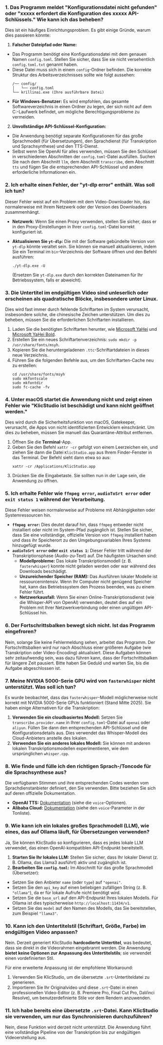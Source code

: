 ### 1. Das Programm meldet "Konfigurationsdatei nicht gefunden" oder "xxxxx erfordert die Konfiguration des xxxxx API-Schlüssels." Wie kann ich das beheben?

Dies ist ein häufiges Einrichtungsproblem. Es gibt einige Gründe, warum dies passieren könnte:

1. **Falscher Dateipfad oder Name:**

* Das Programm benötigt eine Konfigurationsdatei mit dem genauen Namen `config.toml`. Stellen Sie sicher, dass Sie sie nicht versehentlich `config.toml.txt` genannt haben.
* Diese Datei muss sich in einem `config`-Ordner befinden. Die korrekte Struktur des Arbeitsverzeichnisses sollte wie folgt aussehen:
  ```
  /── config/
  │   └── config.toml
  └── krillinai.exe (Ihre ausführbare Datei)
  ```
* **Für Windows-Benutzer:** Es wird empfohlen, das gesamte Softwareverzeichnis in einen Ordner zu legen, der sich nicht auf dem C:-Laufwerk befindet, um mögliche Berechtigungsprobleme zu vermeiden.

2. **Unvollständige API-Schlüssel-Konfiguration:**

* Die Anwendung benötigt separate Konfigurationen für das große Sprachmodell (für Übersetzungen), den Sprachdienst (für Transkription und Sprachsynthese) und den TTS-Dienst.
* Selbst wenn Sie OpenAI für alles verwenden, müssen Sie den Schlüssel in verschiedenen Abschnitten der `config.toml`-Datei ausfüllen. Suchen Sie nach dem Abschnitt `llm`, dem Abschnitt `transcribe`, dem Abschnitt `tts` und fügen Sie die entsprechenden API-Schlüssel und andere erforderliche Informationen ein.

### 2. Ich erhalte einen Fehler, der "yt-dlp error" enthält. Was soll ich tun?

Dieser Fehler weist auf ein Problem mit dem Video-Downloader hin, das normalerweise mit Ihrem Netzwerk oder der Version des Downloaders zusammenhängt.

* **Netzwerk:** Wenn Sie einen Proxy verwenden, stellen Sie sicher, dass er in den Proxy-Einstellungen in Ihrer `config.toml`-Datei korrekt konfiguriert ist.
* **Aktualisieren Sie `yt-dlp`:** Die mit der Software gebündelte Version von `yt-dlp` könnte veraltet sein. Sie können sie manuell aktualisieren, indem Sie ein Terminal im `bin`-Verzeichnis der Software öffnen und den Befehl ausführen:
  ```
  ./yt-dlp.exe -U
  ```
  
  (Ersetzen Sie `yt-dlp.exe` durch den korrekten Dateinamen für Ihr Betriebssystem, falls er abweicht).

### 3. Die Untertitel im endgültigen Video sind unleserlich oder erscheinen als quadratische Blöcke, insbesondere unter Linux.

Dies wird fast immer durch fehlende Schriftarten im System verursacht, insbesondere solche, die chinesische Zeichen unterstützen. Um dies zu beheben, müssen Sie die erforderlichen Schriftarten installieren.

1. Laden Sie die benötigten Schriftarten herunter, wie [Microsoft YaHei](https://modelscope.cn/models/Maranello/KrillinAI_dependency_cn/resolve/master/%E5%AD%97%E4%BD%93/msyh.ttc) und [Microsoft YaHei Bold](https://modelscope.cn/models/Maranello/KrillinAI_dependency_cn/resolve/master/%E5%AD%97%E4%BD%93/msyhbd.ttc).
2. Erstellen Sie ein neues Schriftartenverzeichnis: `sudo mkdir -p /usr/share/fonts/msyh`.
3. Kopieren Sie die heruntergeladenen `.ttc`-Schriftartdateien in dieses neue Verzeichnis.
4. Führen Sie die folgenden Befehle aus, um den Schriftarten-Cache neu zu erstellen:
    ```
    cd /usr/share/fonts/msyh
    sudo mkfontscale
    sudo mkfontdir
    sudo fc-cache -fv
    ```

### 4. Unter macOS startet die Anwendung nicht und zeigt einen Fehler wie "KlicStudio ist beschädigt und kann nicht geöffnet werden."

Dies wird durch die Sicherheitsfunktion von macOS, Gatekeeper, verursacht, die Apps von nicht identifizierten Entwicklern einschränkt. Um dies zu beheben, müssen Sie manuell das Quarantäne-Attribut entfernen.

1. Öffnen Sie die **Terminal**-App.
2. Geben Sie den Befehl `xattr -cr` gefolgt von einem Leerzeichen ein, und ziehen Sie dann die Datei `KlicStudio.app` aus Ihrem Finder-Fenster in das Terminal. Der Befehl sieht dann etwa so aus:
    ```
    xattr -cr /Applications/KlicStudio.app
    ```
3. Drücken Sie die Eingabetaste. Sie sollten nun in der Lage sein, die Anwendung zu öffnen.

### 5. Ich erhalte Fehler wie `ffmpeg error`, `audioToSrt error` oder `exit status 1` während der Verarbeitung.

Diese Fehler weisen normalerweise auf Probleme mit Abhängigkeiten oder Systemressourcen hin.

* **`ffmpeg error`:** Dies deutet darauf hin, dass `ffmpeg` entweder nicht installiert oder nicht im System-Pfad zugänglich ist. Stellen Sie sicher, dass Sie eine vollständige, offizielle Version von `ffmpeg` installiert haben und dass ihr Speicherort zu den Umgebungsvariablen Ihres Systems hinzugefügt wurde.
* **`audioToSrt error` oder `exit status 1`:** Dieser Fehler tritt während der Transkriptionsphase (Audio-zu-Text) auf. Die häufigsten Ursachen sind:
  * **Modellprobleme:** Das lokale Transkriptionsmodell (z. B. `fasterwhisper`) konnte nicht geladen werden oder war während des Downloads beschädigt.
  * **Unzureichender Speicher (RAM):** Das Ausführen lokaler Modelle ist ressourcenintensiv. Wenn Ihr Computer nicht genügend Speicher hat, kann das Betriebssystem den Prozess beenden, was zu einem Fehler führt.
  * **Netzwerkausfall:** Wenn Sie einen Online-Transkriptionsdienst (wie die Whisper-API von OpenAI) verwenden, deutet dies auf ein Problem mit Ihrer Netzwerkverbindung oder einen ungültigen API-Schlüssel hin.

### 6. Der Fortschrittsbalken bewegt sich nicht. Ist das Programm eingefroren?

Nein, solange Sie keine Fehlermeldung sehen, arbeitet das Programm. Der Fortschrittsbalken wird nur nach Abschluss einer größeren Aufgabe (wie Transkription oder Video-Encoding) aktualisiert. Diese Aufgaben können sehr zeitaufwendig sein, was dazu führen kann, dass der Fortschrittsbalken für längere Zeit pausiert. Bitte haben Sie Geduld und warten Sie, bis die Aufgabe abgeschlossen ist.

### 7. Meine NVIDIA 5000-Serie GPU wird von `fasterwhisper` nicht unterstützt. Was soll ich tun?

Es wurde beobachtet, dass das `fasterwhisper`-Modell möglicherweise nicht korrekt mit NVIDIA 5000-Serie GPUs funktioniert (Stand Mitte 2025). Sie haben einige Alternativen für die Transkription:

1. **Verwenden Sie ein cloudbasiertes Modell:** Setzen Sie `transcribe.provider.name` in Ihrer `config.toml`-Datei auf `openai` oder `aliyun`. Füllen Sie dann den entsprechenden API-Schlüssel und die Konfigurationsdetails aus. Dies verwendet das Whisper-Modell des Cloud-Anbieters anstelle des lokalen.
2. **Verwenden Sie ein anderes lokales Modell:** Sie können mit anderen lokalen Transkriptionsmodellen experimentieren, wie dem ursprünglichen `whisper.cpp`.

### 8. Wie finde und fülle ich den richtigen Sprach-/Toncode für die Sprachsynthese aus?

Die verfügbaren Stimmen und ihre entsprechenden Codes werden vom Sprachdienstanbieter definiert, den Sie verwenden. Bitte beziehen Sie sich auf deren offizielle Dokumentation.

* **OpenAI TTS:** [Dokumentation](https://platform.openai.com/docs/guides/text-to-speech/api-reference) (siehe die `voice`-Optionen).
* **Alibaba Cloud:** [Dokumentation](https://help.aliyun.com/zh/isi/developer-reference/overview-of-speech-synthesis) (siehe den `voice`-Parameter in der Tonliste).

### 9. Wie kann ich ein lokales großes Sprachmodell (LLM), wie eines, das auf Ollama läuft, für Übersetzungen verwenden?

Ja, Sie können KlicStudio so konfigurieren, dass es jedes lokale LLM verwendet, das einen OpenAI-kompatiblen API-Endpunkt bereitstellt.

1. **Starten Sie Ihr lokales LLM:** Stellen Sie sicher, dass Ihr lokaler Dienst (z. B. Ollama, das Llama3 ausführt) aktiv und zugänglich ist.
2. **Bearbeiten Sie `config.toml`:** Im Abschnitt für das große Sprachmodell (Übersetzer):

* Setzen Sie den Anbieter `name` (oder `type`) auf `"openai"`.
* Setzen Sie den `api_key` auf einen beliebigen zufälligen String (z. B. `"ollama"`), da er für lokale Aufrufe nicht benötigt wird.
* Setzen Sie die `base_url` auf den API-Endpunkt Ihres lokalen Modells. Für Ollama ist dies typischerweise `http://localhost:11434/v1`.
* Setzen Sie das `model` auf den Namen des Modells, das Sie bereitstellen, zum Beispiel `"llama3"`.

### 10. Kann ich den Untertitelstil (Schriftart, Größe, Farbe) im endgültigen Video anpassen?

Nein. Derzeit generiert KlicStudio **hardcodierte Untertitel**, was bedeutet, dass sie direkt in die Videorahmen eingebrannt werden. Die Anwendung **bietet keine Optionen zur Anpassung des Untertitelstils**; sie verwendet einen vordefinierten Stil.

Für eine erweiterte Anpassung ist der empfohlene Workaround:

1. Verwenden Sie KlicStudio, um die übersetzte `.srt`-Untertiteldatei zu generieren.
2. Importieren Sie Ihr Originalvideo und diese `.srt`-Datei in einen professionellen Video-Editor (z. B. Premiere Pro, Final Cut Pro, DaVinci Resolve), um benutzerdefinierte Stile vor dem Rendern anzuwenden.

### 11. Ich habe bereits eine übersetzte `.srt`-Datei. Kann KlicStudio sie verwenden, um nur das Synchronisieren durchzuführen?

Nein, diese Funktion wird derzeit nicht unterstützt. Die Anwendung führt eine vollständige Pipeline von der Transkription bis zur endgültigen Videoerstellung aus.